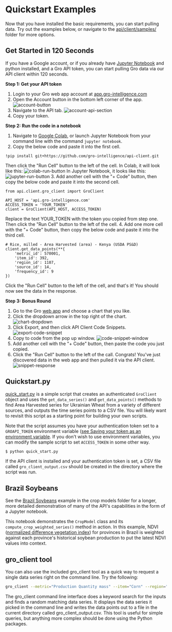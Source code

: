 # Quickstart Examples

Now that you have installed the basic requirements, you can start pulling data. Try out the examples below, or navigate to the [api/client/samples/](https://github.com/gro-intelligence/api-client/blob/development/api/client/samples) folder for more options.

## Get Started in 120 Seconds

If you have a Google account, or if you already have [Jupyter Notebook](https://jupyter.readthedocs.io/en/latest/install.html) and python installed, and a Gro API token, you can start pulling Gro data via our API client within 120 seconds.

__Step 1: Get your API token__
1. Login to your Gro web app account at [app.gro-intelligence.com](app.gro-intelligence.com)
2. Open the Account button in the bottom left corner of the app.
![account-button](./_images/account-button.PNG)
3. Navigate to the API tab.
![account-api-section](./_images/account-api-section.PNG)
4. Copy your token.

__Step 2: Run the code in a notebook__
1. Navigate to [Google Colab](https://colab.research.google.com/), or launch Jupyter Notebook from your command line with the command `jupyter notebook`. 
2. Copy the below code and paste it into the first cell.
```
!pip install git+https://github.com/gro-intelligence/api-client.git
```
Then click the "Run Cell" button to the left of the cell.
In Colab, it will look like this:
![colab-run-button](./_images/colab-run-button.PNG)
In Jupyter Notebook, it looks like this:
![jupyter-run-button](./_images/jupyter-run-button.PNG)
3. Add another cell with the "+ Code" button, then copy the below code and paste it into the second cell.
```
from api.client.gro_client import GroClient

API_HOST = 'api.gro-intelligence.com'
ACCESS_TOKEN = 'YOUR_TOKEN'
client = GroClient(API_HOST, ACCESS_TOKEN)
```
Replace the text YOUR_TOKEN with the token you copied from step one. Then click the "Run Cell" button to the left of the cell.
4. Add one more cell with the "+ Code" button, then copy the below code and paste it into the third cell.
```
# Rice, milled - Area Harvested (area) - Kenya (USDA PS&D)
client.get_data_points(**{
	'metric_id': 570001, 
	'item_id': 392, 
	'region_id': 1107, 
	'source_id': 14, 
	'frequency_id': 9
})
```
Click the "Run Cell" button to the left of the cell, and that's it! You should now see the data in the response.

__Step 3: Bonus Round__
1. Go to the Gro [web app](app.gro-intelligence.com) and choose a chart that you like.
2. Click the dropdown arrow in the top right of the chart.
![chart-dropdown](./_images/chart-dropdown.PNG)
3. Click Export, and then click API Client Code Snippets.
![export-code-snippet](./_images/export-code-snippet.PNG)
4. Copy to code from the pop up window.
![code-snippet-window](./_images/code-snippet-window.PNG)
5. Add another cell with the "+ Code" button, then paste the code you just copied.
6. Click the "Run Cell" button to the left of the call. Congrats! You've just discovered data in the web app and then pulled it via the API client.
![snippet-response](./_images/snippet-response.PNG)

## Quickstart.py

[quick_start.py](https://github.com/gro-intelligence/api-client/blob/development/api/client/samples/quick_start.py) is a simple script that creates an authenticated `GroClient` object and uses the `get_data_series()` and `get_data_points()` methods to find Area Harvested series for Ukrainian Wheat from a variety of different sources, and outputs the time series points to a CSV file. You will likely want to revisit this script as a starting point for building your own scripts.

Note that the script assumes you have your authentication token set to a `GROAPI_TOKEN` environment variable ([see Saving your token as an environment variable](./authentication#saving-your-token-as-an-environment-variable). If you don't wish to use environment variables, you can modify the sample script to set `ACCESS_TOKEN` in some other way.

```sh
$ python quick_start.py
```

If the API client is installed and your authentication token is set, a CSV file called `gro_client_output.csv` should be created in the directory where the script was run.

## Brazil Soybeans

See the [Brazil Soybeans](https://github.com/gro-intelligence/api-client/blob/development/api/client/samples/crop_models) example in the crop models folder for a longer, more detailed demonstration of many of the API's capabilities in the form of a Jupyter notebook.

This notebook demonstrates the `CropModel` class and its `compute_crop_weighted_series()` method in action. In this example, NDVI ([normalized difference vegetation index](https://app.gro-intelligence.com/dictionary/items/321)) for provinces in Brazil is weighted against each province's historical soybean production to put the latest NDVI values into context. 

## gro_client tool

You can also use the included gro_client tool as a quick way to request a single data series right on the command line. Try the following:

```sh
gro_client --metric="Production Quantity mass" --item="Corn" --region="United States" --user_email="email@example.com"
```

The gro_client command line interface does a keyword search for the inputs and finds a random matching data series. It displays the data series it picked in the command line and writes the data points out to a file in the current directory called gro_client_output.csv. This tool is useful for simple queries, but anything more complex should be done using the Python packages.
